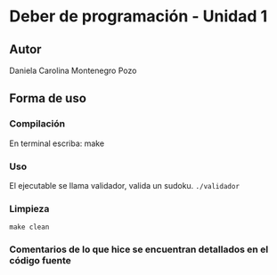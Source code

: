# Deber de programación - Unidad 1

## Autor 
Daniela Carolina Montenegro Pozo
## Forma de uso
### Compilación
En terminal escriba: 
	make	
### Uso
El ejecutable se llama validador, valida un sudoku. 
`./validador`
### Limpieza
	make clean

### Comentarios de lo que hice se encuentran detallados en el código fuente